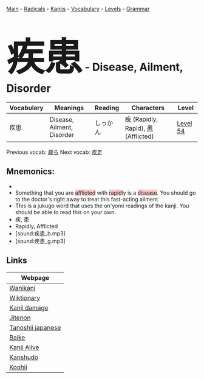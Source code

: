 <style> bigfont {font-size: 100px}</style>
[Main](../README.md) -
[Radicals](../radicals.md) -
[Kanjis](../kanjis.md) -
[Vocabulary](../vocabulary.md) -
[Levels](../levels.md) -
[Grammar](../grammar.md)
# <bigfont> 疾患</bigfont> - Disease, Ailment, Disorder 

| Vocabulary | Meanings | Reading | Characters | Level |
| --- | --- | --- | --- | --- |
| 疾患 | Disease, Ailment, Disorder | しっかん |  [疾](../kanjis/疾.md) (Rapidly, Rapid), [患](../kanjis/患.md) (Afflicted) | [Level 54](../levels/wk_level54.md) |

Previous vocab: [疎ら](疎ら.md) Next vocab: [疾走](疾走.md) 

## Mnemonics:

* 
* Something that you are <span style="background-color:#ffcccb"> afflicted</span> with <span style="background-color:#ffcccb"> rapid</span>ly is a <span style="background-color:#ffcccb"> disease</span>. You should go to the doctor's right away to treat this fast-acting ailment.
* This is a jukugo word that uses the on'yomi readings of the kanji. You should be able to read this on your own.
* 疾, 患
* Rapidly, Afflicted
* [sound:疾患_b.mp3]
* [sound:疾患_g.mp3]


## Links 

| Webpage |
| --- |
| [Wanikani          ](https://www.wanikani.com/kanji/疾患) |
| [Wiktionary        ](https://en.wiktionary.org/wiki/疾患) |
| [Kanji damage      ](http://www.kanjidamage.com/kanji/search?utf8=✓&q=疾患) |
| [Jitenon           ](https://jitenon.com/kanji/疾患) |
| [Tanoshii japanese ](https://www.tanoshiijapanese.com/dictionary/kanji.cfm?k=疾患) |
| [Baike             ](https://baike.baidu.com/item/疾患) |
| [Kanji Alive       ](https://app.kanjialive.com/疾患) |
| [Kanshudo          ](https://www.kanshudo.com/searchmn?q=疾患) |
| [Koohii            ](https://kanji.koohii.com/study/kanji/疾患) |
